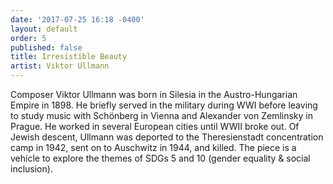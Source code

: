 ```yaml
---
date: '2017-07-25 16:18 -0400'
layout: default
order: 5
published: false
title: Irresistible Beauty
artist: Viktor Ullmann
---
```

Composer Viktor Ullmann was born in Silesia in the Austro-Hungarian Empire in 1898. He briefly served in the military during WWI before leaving to study music with Schönberg in Vienna and Alexander von Zemlinsky in Prague. He worked in several European cities until WWII broke out. Of Jewish descent, Ullmann was deported to the Theresienstadt concentration camp in 1942, sent on to Auschwitz in 1944, and killed. The piece is a vehicle to explore the themes of SDGs 5 and 10 (gender equality & social inclusion).
